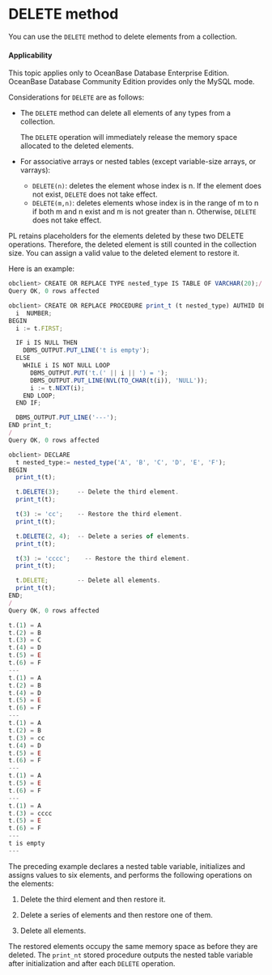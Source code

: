DELETE method
==============================

You can use the `DELETE` method to delete elements from a collection.

  <main id="notice" >
    <h4>Applicability</h4>
    <p>This topic applies only to OceanBase Database Enterprise Edition. OceanBase Database Community Edition provides only the MySQL mode. </p>
  </main>

Considerations for `DELETE` are as follows:

* The `DELETE` method can delete all elements of any types from a collection.

   The `DELETE` operation will immediately release the memory space allocated to the deleted elements.

* For associative arrays or nested tables (except variable-size arrays, or varrays):

   * `DELETE(n)`: deletes the element whose index is n. If the element does not exist, `DELETE` does not take effect.
   * `DELETE(m,n)`: deletes elements whose index is in the range of m to n if both m and n exist and m is not greater than n. Otherwise, `DELETE` does not take effect.

PL retains placeholders for the elements deleted by these two DELETE operations. Therefore, the deleted element is still counted in the collection size. You can assign a valid value to the deleted element to restore it.


Here is an example:

```javascript
obclient> CREATE OR REPLACE TYPE nested_type IS TABLE OF VARCHAR(20);/
Query OK, 0 rows affected

obclient> CREATE OR REPLACE PROCEDURE print_t (t nested_type) AUTHID DEFINER IS
  i  NUMBER;
BEGIN
  i := t.FIRST;

  IF i IS NULL THEN
    DBMS_OUTPUT.PUT_LINE('t is empty');
  ELSE
    WHILE i IS NOT NULL LOOP
      DBMS_OUTPUT.PUT('t.(' || i || ') = ');
      DBMS_OUTPUT.PUT_LINE(NVL(TO_CHAR(t(i)), 'NULL'));
      i := t.NEXT(i);
    END LOOP;
  END IF;

  DBMS_OUTPUT.PUT_LINE('---');
END print_t;
/
Query OK, 0 rows affected

obclient> DECLARE
  t nested_type:= nested_type('A', 'B', 'C', 'D', 'E', 'F');
BEGIN
  print_t(t);

  t.DELETE(3);     -- Delete the third element.
  print_t(t);

  t(3) := 'cc';    -- Restore the third element.
  print_t(t);

  t.DELETE(2, 4);  -- Delete a series of elements.
  print_t(t);

  t(3) := 'cccc';    -- Restore the third element.
  print_t(t);

  t.DELETE;        -- Delete all elements.
  print_t(t);
END;
/
Query OK, 0 rows affected

t.(1) = A
t.(2) = B
t.(3) = C
t.(4) = D
t.(5) = E
t.(6) = F
---
t.(1) = A
t.(2) = B
t.(4) = D
t.(5) = E
t.(6) = F
---
t.(1) = A
t.(2) = B
t.(3) = cc
t.(4) = D
t.(5) = E
t.(6) = F
---
t.(1) = A
t.(5) = E
t.(6) = F
---
t.(1) = A
t.(3) = cccc
t.(5) = E
t.(6) = F
---
t is empty
---
```



The preceding example declares a nested table variable, initializes and assigns values to six elements, and performs the following operations on the elements:

1. Delete the third element and then restore it.



2. Delete a series of elements and then restore one of them.



3. Delete all elements.






The restored elements occupy the same memory space as before they are deleted. The `print_nt` stored procedure outputs the nested table variable after initialization and after each `DELETE` operation.
